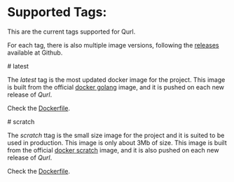 # Supported Tags:

This are the current tags supported for Qurl.

For each tag, there is also multiple image versions, following the [releases](https://github.com/repejota/qurl/releases) available at Github.

# latest

The *latest* tag is the most updated docker image for the project.
This image is built from the official 
[docker golang](https://hub.docker.com/_/golang/) image, and it is pushed on
each new release of *Qurl*.

Check the [Dockerfile](https://github.com/repejota/qurl/blob/master/Dockerfile).

# scratch

The *scratch* ttag is the small size image for the project and it is suited to
be used in production. This image is only about 3Mb of size.
This image is built from the official 
[docker scratch](https://hub.docker.com/_/scratch/) image, and it is also
pushed on each new release of *Qurl*.

Check the [Dockerfile](https://github.com/repejota/qurl/blob/master/Dockerfile.scratch  ).